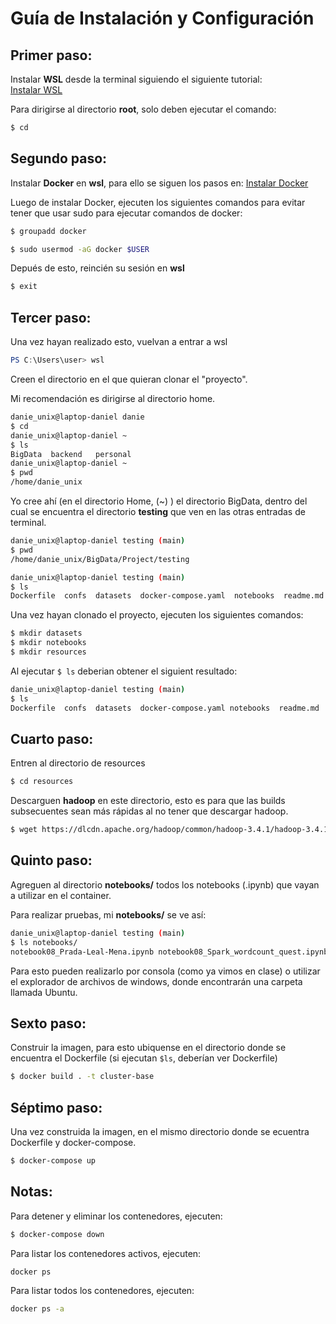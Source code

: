# Guía de Instalación y Configuración

## Primer paso:

Instalar **WSL** desde la terminal siguiendo el siguiente tutorial:  
[Instalar WSL](https://learn.microsoft.com/en-us/windows/wsl/install)

Para dirigirse al directorio **root**, solo deben ejecutar el comando:

```bash
$ cd
```

## Segundo paso:

Instalar **Docker** en **wsl**, para ello se siguen los pasos en: 
[Instalar Docker](https://docs.docker.com/engine/install/ubuntu/)

Luego de instalar Docker, ejecuten los siguientes comandos para evitar tener que usar sudo para ejecutar comandos de docker:

```bash
$ groupadd docker
```
```bash
$ sudo usermod -aG docker $USER
```
Depués de esto, reincién su sesión en **wsl**

```bash
$ exit
```

## Tercer paso:

Una vez hayan realizado esto, vuelvan a entrar a wsl

```powershell
PS C:\Users\user> wsl
```
Creen el directorio en el que quieran clonar el "proyecto".

Mi recomendación es dirigirse al directorio home.

```bash
danie_unix@laptop-daniel danie
$ cd
danie_unix@laptop-daniel ~
$ ls
BigData  backend   personal
danie_unix@laptop-daniel ~
$ pwd
/home/danie_unix
```
Yo cree ahí (en el directorio Home, (~) ) el directorio BigData, dentro del cual se encuentra el directorio **testing** que ven en las otras entradas de terminal.

```bash
danie_unix@laptop-daniel testing (main)
$ pwd
/home/danie_unix/BigData/Project/testing

danie_unix@laptop-daniel testing (main)
$ ls
Dockerfile  confs  datasets  docker-compose.yaml  notebooks  readme.md  resources  script_files
```

Una vez hayan clonado el proyecto, ejecuten los siguientes comandos:

```bash
$ mkdir datasets
$ mkdir notebooks
$ mkdir resources
```

Al ejecutar `$ ls` deberian obtener el siguient resultado:

```bash
danie_unix@laptop-daniel testing (main)
$ ls
Dockerfile  confs  datasets  docker-compose.yaml notebooks  readme.md  resources  script_files
```
## Cuarto paso:

Entren al directorio de resources

```bash
$ cd resources
```
Descarguen **hadoop** en este directorio, esto es para que las builds subsecuentes sean más rápidas al no tener que descargar hadoop.

```bash
$ wget https://dlcdn.apache.org/hadoop/common/hadoop-3.4.1/hadoop-3.4.1.tar.gz
```

## Quinto paso:

Agreguen al directorio **notebooks/** todos los notebooks (.ipynb) que vayan a utilizar en el container.

Para realizar pruebas, mi **notebooks/** se ve así:

```bash
danie_unix@laptop-daniel testing (main)
$ ls notebooks/
notebook08_Prada-Leal-Mena.ipynb notebook08_Spark_wordcount_quest.ipynb
```
Para esto pueden realizarlo por consola (como ya vimos en clase) o utilizar el explorador de archivos de windows, donde encontrarán una carpeta llamada Ubuntu.

## Sexto paso:

Construir la imagen, para esto ubiquense en el directorio donde se encuentra el Dockerfile (si ejecutan `$ls`, deberían ver Dockerfile)

```bash
$ docker build . -t cluster-base
```

## Séptimo paso:

Una vez construida la imagen, en el mismo directorio donde se ecuentra Dockerfile y docker-compose.

```bash
$ docker-compose up
```

## Notas:

Para detener y eliminar los contenedores, ejecuten:

```bash
$ docker-compose down
```

Para listar los contenedores activos, ejecuten:
```bash
docker ps
```

Para listar todos los contenedores, ejecuten:

```bash
docker ps -a
```